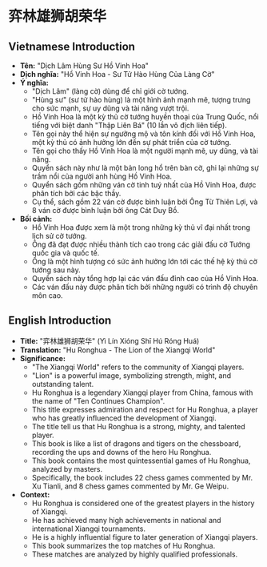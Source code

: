 # 弈林雄狮胡荣华

## Vietnamese Introduction

* **Tên:** "Dịch Lâm Hùng Sư Hồ Vinh Hoa"
* **Dịch nghĩa:** "Hồ Vinh Hoa - Sư Tử Hào Hùng Của Làng Cờ"
* **Ý nghĩa:**
    * "Dịch Lâm" (làng cờ) dùng để chỉ giới cờ tướng.
    * "Hùng sư" (sư tử hào hùng) là một hình ảnh mạnh mẽ, tượng trưng cho sức mạnh, sự uy dũng và tài năng vượt trội.
    * Hồ Vinh Hoa là một kỳ thủ cờ tướng huyền thoại của Trung Quốc, nổi tiếng với biệt danh "Thập Liên Bá" (10 lần vô địch liên tiếp).
    * Tên gọi này thể hiện sự ngưỡng mộ và tôn kính đối với Hồ Vinh Hoa, một kỳ thủ có ảnh hưởng lớn đến sự phát triển của cờ tướng.
    * Tên gọi cho thấy Hồ Vinh Hoa là một người mạnh mẽ, uy dũng, và tài năng.
    * Quyển sách này như là một bản long hổ trên bàn cờ, ghi lại những sự trầm nổi của người anh hùng Hồ Vinh Hoa.
    * Quyển sách gồm những ván cờ tinh tuý nhất của Hồ Vinh Hoa, được phân tích bởi các bậc thầy.
    * Cụ thể, sách gồm 22 ván cờ được bình luận bởi Ông Từ Thiên Lợi, và 8 ván cờ được bình luận bởi ông Cát Duy Bồ.
* **Bối cảnh:**
    * Hồ Vinh Hoa được xem là một trong những kỳ thủ vĩ đại nhất trong lịch sử cờ tướng.
    * Ông đã đạt được nhiều thành tích cao trong các giải đấu cờ Tướng quốc gia và quốc tế.
    * Ông là một hình tượng có sức ảnh hưởng lớn tới các thế hệ kỳ thủ cờ tướng sau này.
    * Quyển sách này tổng hợp lại các ván đấu đỉnh cao của Hồ Vinh Hoa.
    * Các ván đấu này được phân tích bởi những người có trình độ chuyên môn cao.

## English Introduction

* **Title:** "弈林雄狮胡荣华" (Yì Lín Xióng Shī Hú Róng Huá)
* **Translation:** "Hu Ronghua - The Lion of the Xiangqi World"
* **Significance:**
    * "The Xiangqi World" refers to the community of Xiangqi players.
    * "Lion" is a powerful image, symbolizing strength, might, and outstanding talent.
    * Hu Ronghua is a legendary Xiangqi player from China, famous with the name of "Ten Continues Champion".
    * This title expresses admiration and respect for Hu Ronghua, a player who has greatly influenced the development of Xiangqi.
    * The title tell us that Hu Ronghua is a strong, mighty, and talented player.
    * This book is like a list of dragons and tigers on the chessboard, recording the ups and downs of the hero Hu Ronghua.
    * This book contains the most quintessential games of Hu Ronghua, analyzed by masters.
    * Specifically, the book includes 22 chess games commented by Mr. Xu Tianli, and 8 chess games commented by Mr. Ge Weipu.
* **Context:**
    * Hu Ronghua is considered one of the greatest players in the history of Xiangqi.
    * He has achieved many high achievements in national and international Xiangqi tournaments.
    * He is a highly influential figure to later generation of Xiangqi players.
    * This book summarizes the top matches of Hu Ronghua.
    * These matches are analyzed by highly qualified professionals.
